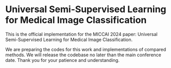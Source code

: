 # Universal Semi-Supervised Learning for Medical Image Classification
This is the official implementation for the MICCAI 2024 paper: Universal Semi-Supervised Learning for Medical Image Classification.

We are preparing the codes for this work and implementations of compared methods. We will release the codebase no later than the main conference date. Thank you for your patience and understanding.
